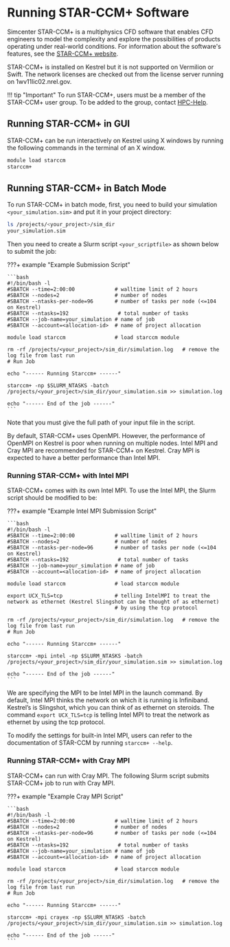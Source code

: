 # Running STAR-CCM+ Software


Simcenter STAR-CCM+ is a multiphysics CFD software that enables CFD engineers to model the complexity and explore the possibilities of products operating under real-world conditions. For information about the software's features, see the [STAR-CCM+
website](https://mdx.plm.automation.siemens.com/star-ccm-plus).

STAR-CCM+ is installed on Kestrel but it is not supported on Vermilion or Swift. The network
licenses are checked out from the license server running on 1wv11lic02.nrel.gov. 

!!! tip "Important"
	 To run STAR-CCM+, users must be a member of the STAR-CCM+ user group. To be added to the group, contact [HPC-Help](mailto:hpc-help@nrel.gov).

## Running STAR-CCM+ in GUI

STAR-CCM+ can be run interactively on Kestrel using X windows by running the following commands in the terminal of an X window.

```bash
module load starccm
starccm+
```

## Running STAR-CCM+ in Batch Mode

To run STAR-CCM+ in batch mode, first, you need to build your simulation `<your_simulation.sim>` and
put it in your project directory:

```bash
ls /projects/<your_project>/sim_dir
your_simulation.sim
```

Then you need to create a Slurm script `<your_scriptfile>` as shown below to submit the job:

???+ example "Example Submission Script"

    ```bash
    #!/bin/bash -l
    #SBATCH --time=2:00:00             # walltime limit of 2 hours
    #SBATCH --nodes=2                  # number of nodes
    #SBATCH --ntasks-per-node=96       # number of tasks per node (<=104 on Kestrel)
    #SBATCH --ntasks=192                # total number of tasks
    #SBATCH --job-name=your_simulation # name of job
    #SBATCH --account=<allocation-id>  # name of project allocation
    
    module load starccm                # load starccm module
    
    rm -rf /projects/<your_project>/sim_dir/simulation.log   # remove the log file from last run
    # Run Job
    
    echo "------ Running Starccm+ ------"
        
    starccm+ -np $SLURM_NTASKS -batch /projects/<your_project>/sim_dir/your_simulation.sim >> simulation.log
    
    echo "------ End of the job ------"
    ```

Note that you must give the full path of your input file in the script.

By default, STAR-CCM+ uses OpenMPI. However, the performance of OpenMPI on Kestrel is poor when running on multiple nodes. Intel MPI and Cray MPI are recommended for STAR-CCM+ on Kestrel.  Cray MPI is expected to have a better performance than Intel MPI. 

### Running STAR-CCM+ with Intel MPI

STAR-CCM+ comes with its own Intel MPI. To use the Intel MPI, the Slurm script should be modified to be:

???+ example "Example Intel MPI Submission Script"

    ```bash
    #!/bin/bash -l
    #SBATCH --time=2:00:00             # walltime limit of 2 hours
    #SBATCH --nodes=2                  # number of nodes
    #SBATCH --ntasks-per-node=96       # number of tasks per node (<=104 on Kestrel)
    #SBATCH --ntasks=192                # total number of tasks
    #SBATCH --job-name=your_simulation # name of job
    #SBATCH --account=<allocation-id>  # name of project allocation
    
    module load starccm                # load starccm module
    
    export UCX_TLS=tcp                 # telling IntelMPI to treat the network as ethernet (Kestrel Slingshot can be thought of as ethernet) 
                                       # by using the tcp protocol
    
    rm -rf /projects/<your_project>/sim_dir/simulation.log   # remove the log file from last run
    # Run Job
    
    echo "------ Running Starccm+ ------"
        
    starccm+ -mpi intel -np $SLURM_NTASKS -batch /projects/<your_project>/sim_dir/your_simulation.sim >> simulation.log
    
    echo "------ End of the job ------"
    ```

We are specifying the MPI to be Intel MPI in the launch command. By default, Intel MPI thinks the network on which it is running is Infiniband. Kestrel’s is Slingshot, which you can think of as ethernet on steroids. The command `export UCX_TLS=tcp` is telling Intel MPI to treat the network as ethernet by using the tcp protocol.

To modify the settings for built-in Intel MPI, users can refer to the documentation of STAR-CCM by running `starccm+ --help`.

### Running STAR-CCM+ with Cray MPI

STAR-CCM+ can run with Cray MPI. The following Slurm script submits STAR-CCM+ job to run with Cray MPI.

???+ example "Example Cray MPI Script"

    ```bash
    #!/bin/bash -l
    #SBATCH --time=2:00:00             # walltime limit of 2 hours
    #SBATCH --nodes=2                  # number of nodes
    #SBATCH --ntasks-per-node=96       # number of tasks per node (<=104 on Kestrel)
    #SBATCH --ntasks=192                # total number of tasks
    #SBATCH --job-name=your_simulation # name of job
    #SBATCH --account=<allocation-id>  # name of project allocation
    
    module load starccm                # load starccm module
    
    rm -rf /projects/<your_project>/sim_dir/simulation.log   # remove the log file from last run
    # Run Job
    
    echo "------ Running Starccm+ ------"
        
    starccm+ -mpi crayex -np $SLURM_NTASKS -batch /projects/<your_project>/sim_dir/your_simulation.sim >> simulation.log
    
    echo "------ End of the job ------"
    ```
